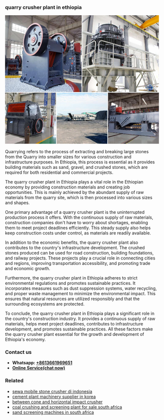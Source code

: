 <h3>quarry crusher plant in ethiopia</h3><img src='1704856944.jpg' alt=''><p>Quarrying refers to the process of extracting and breaking large stones from the Quarry into smaller sizes for various construction and infrastructure purposes. In Ethiopia, this process is essential as it provides building materials such as sand, gravel, and crushed stones, which are required for both residential and commercial projects.</p><p>The quarry crusher plant in Ethiopia plays a vital role in the Ethiopian economy by providing construction materials and creating job opportunities. This is mainly achieved by the abundant supply of raw materials from the quarry site, which is then processed into various sizes and shapes.</p><p>One primary advantage of a quarry crusher plant is the uninterrupted production process it offers. With the continuous supply of raw materials, construction companies don't have to worry about shortages, enabling them to meet project deadlines efficiently. This steady supply also helps keep construction costs under control, as materials are readily available.</p><p>In addition to the economic benefits, the quarry crusher plant also contributes to the country's infrastructure development. The crushed stones produced can be used for road construction, building foundations, and railway projects. These projects play a crucial role in connecting cities and regions, improving transportation accessibility, and promoting trade and economic growth.</p><p>Furthermore, the quarry crusher plant in Ethiopia adheres to strict environmental regulations and promotes sustainable practices. It incorporates measures such as dust suppression systems, water recycling, and proper waste management to minimize the environmental impact. This ensures that natural resources are utilized responsibly and that the surrounding ecosystems are protected.</p><p>To conclude, the quarry crusher plant in Ethiopia plays a significant role in the country's construction industry. It provides a continuous supply of raw materials, helps meet project deadlines, contributes to infrastructure development, and promotes sustainable practices. All these factors make the quarry crusher plant essential for the growth and development of Ethiopia's economy.</p><h3>Contact us</h3><ul><li><strong>Whatsapp:&nbsp;<a href="https://wa.me/8613661969651">+8613661969651</a></strong></li><li><a href="https://swt.shibang-china.com/?git&amp;zhl&amp;quarry crusher plant in ethiopia"><strong>Online Service(chat now)</strong></a></li></ul><h3>Related</h3><ul><li><a href='sewa mobile stone crusher di indonesia.md'>sewa mobile stone crusher di indonesia</a></li><li><a href='cement plant machinery supplier in korea.md'>cement plant machinery supplier in korea</a></li><li><a href='between cone and horizontal impact crusher.md'>between cone and horizontal impact crusher</a></li><li><a href='coal crushing and screening plant for sale south africa.md'>coal crushing and screening plant for sale south africa</a></li><li><a href='sand screening machines in south africa.md'>sand screening machines in south africa</a></li></ul>